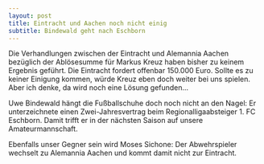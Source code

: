 ```yaml
---
layout: post
title: Eintracht und Aachen noch nicht einig
subtitle: Bindewald geht nach Eschborn
---
```


Die Verhandlungen zwischen der Eintracht und Alemannia Aachen bezüglich der Ablösesumme für Markus Kreuz haben bisher zu keinem Ergebnis geführt. Die Eintracht fordert offenbar 150.000 Euro. Sollte es zu keiner Einigung kommen, würde Kreuz eben doch weiter bei uns spielen. Aber ich denke, da wird noch eine Lösung gefunden...

Uwe Bindewald hängt die Fußballschuhe doch noch nicht an den Nagel: Er unterzeichnete einen Zwei-Jahresvertrag beim Regionalligaabsteiger 1. FC Eschborn. Damit trifft er in der nächsten Saison auf unsere Amateurmannschaft.

Ebenfalls unser Gegner sein wird Moses Sichone: Der Abwehrspieler wechselt zu Alemannia Aachen und kommt damit nicht zur Eintracht.
